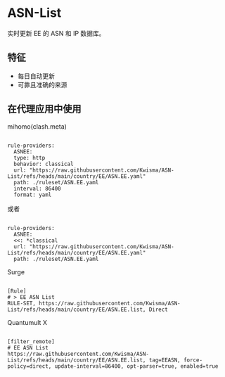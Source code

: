 
# ASN-List
    
实时更新 EE 的 ASN 和 IP 数据库。
    
## 特征
    
- 每日自动更新
- 可靠且准确的来源
    
## 在代理应用中使用
    
mihomo(clash.meta)
   
<pre><code class="language-javascript">
rule-providers:
  ASNEE:
  type: http
  behavior: classical
  url: "https://raw.githubusercontent.com/Kwisma/ASN-List/refs/heads/main/country/EE/ASN.EE.yaml"
  path: ./ruleset/ASN.EE.yaml
  interval: 86400
  format: yaml
</code></pre>

或者

<pre><code class="language-javascript">
rule-providers:
  ASNEE:
  <<: *classical
  url: "https://raw.githubusercontent.com/Kwisma/ASN-List/refs/heads/main/country/EE/ASN.EE.yaml"
  path: ./ruleset/ASN.EE.yaml
</code></pre>
    
Surge
    
<pre><code class="language-javascript">
[Rule]
# > EE ASN List
RULE-SET, https://raw.githubusercontent.com/Kwisma/ASN-List/refs/heads/main/country/EE/ASN.EE.list, Direct
</code></pre>
    
Quantumult X
    
<pre><code class="language-javascript">
[filter_remote]
# EE ASN List
https://raw.githubusercontent.com/Kwisma/ASN-List/refs/heads/main/country/EE/ASN.EE.list, tag=EEASN, force-policy=direct, update-interval=86400, opt-parser=true, enabled=true
</code></pre>
